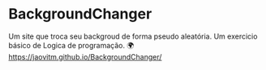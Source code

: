 # BackgroundChanger
Um site que troca seu backgroud de forma pseudo aleatória. Um exercicio básico de Logica de programação.
🌍https://jaovitm.github.io/BackgroundChanger/
